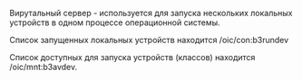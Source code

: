 Вирутальный сервер - используется для запуска нескольких локальных устройств в одном процессе операционной системы.

Список запущенных локальных устройств находится /oic/con:b3rundev

Список доступных для запуска устройств (классов) находится /oic/mnt:b3avdev.
